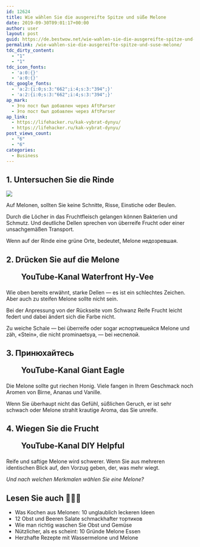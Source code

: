 ```yaml
---
id: 12624
title: Wie wählen Sie die ausgereifte Spitze und süße Melone
date: 2019-09-30T09:01:17+00:00
author: user
layout: post
guid: https://de.bestwow.net/wie-wahlen-sie-die-ausgereifte-spitze-und-suse-melone/
permalink: /wie-wahlen-sie-die-ausgereifte-spitze-und-suse-melone/
tdc_dirty_content:
  - "1"
  - "1"
tdc_icon_fonts:
  - 'a:0:{}'
  - 'a:0:{}'
tdc_google_fonts:
  - 'a:2:{i:0;s:3:"662";i:4;s:3:"394";}'
  - 'a:2:{i:0;s:3:"662";i:4;s:3:"394";}'
ap_mark:
  - Это пост был добавлен через AftParser
  - Это пост был добавлен через AftParser
ap_link:
  - https://lifehacker.ru/kak-vybrat-dynyu/
  - https://lifehacker.ru/kak-vybrat-dynyu/
post_views_count:
  - "6"
  - "6"
categories:
  - Business
---
```

## 1. Untersuchen Sie die Rinde

![](https://de.bestwow.net/wp-content/uploads/2019/09/kak-vybrat-speluyu-i-sladkuyu-dynyu-1.jpg) 

Auf Melonen, sollten Sie keine Schnitte, Risse, Einstiche oder Beulen.

Durch die Löcher in das Fruchtfleisch gelangen können Bakterien und Schmutz. Und deutliche Dellen sprechen von überreife Frucht oder einer unsachgemäßen Transport.

Wenn auf der Rinde eine grüne Orte, bedeutet, Melone недозревшая.

## 2. Drücken Sie auf die Melone<figure><figcaption>YouTube‑Kanal Waterfront Hy‑Vee</figcaption></figure> 

Wie oben bereits erwähnt, starke Dellen — es ist ein schlechtes Zeichen. Aber auch zu steifen Melone sollte nicht sein.

Bei der Anpressung von der Rückseite vom Schwanz Reife Frucht leicht federt und dabei ändert sich die Farbe nicht.

Zu weiche Schale — bei überreife oder sogar испортившейся Melone und zäh, «Stein», die nicht prominaetsya, — bei неспелой.

## 3. Принюхайтесь<figure><figcaption>YouTube‑Kanal Giant Eagle</figcaption></figure> 

Die Melone sollte gut riechen Honig. Viele fangen in Ihrem Geschmack noch Aromen von Birne, Ananas und Vanille.

Wenn Sie überhaupt nicht das Gefühl, süßlichen Geruch, er ist sehr schwach oder Melone strahlt krautige Aroma, das Sie unreife.

## 4. Wiegen Sie die Frucht<figure><figcaption>YouTube‑Kanal DIY Helpful</figcaption></figure> 

Reife und saftige Melone wird schwerer. Wenn Sie aus mehreren identischen Blick auf, den Vorzug geben, der, was mehr wiegt.

_Und nach welchen Merkmalen wählen Sie eine Melone?_

<div>
  <h2 class="read-also__title">
    <span>Lesen Sie auch</span> <span>🍈🍉🍇 </span>
  </h2>
  
  <ul class="read-also__list">
    <li>
      Was Kochen aus Melonen: 10 unglaublich leckeren Ideen
    </li>
    <li>
      12 Obst und Beeren Salate schmackhafter тортиков
    </li>
    <li>
      Wie man richtig waschen Sie Obst und Gemüse
    </li>
    <li>
      Nützlicher, als es scheint: 10 Gründe Melone Essen
    </li>
    <li>
      Herzhafte Rezepte mit Wassermelone und Melone
    </li>
  </ul>
</div>